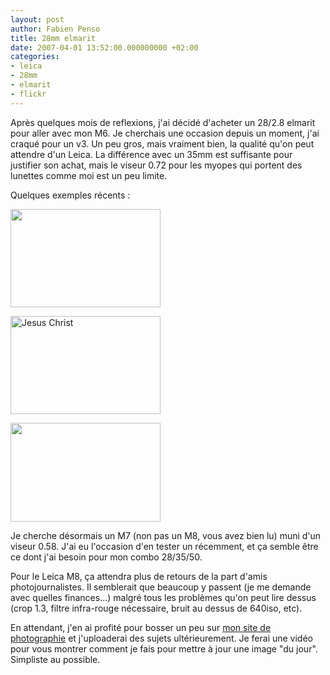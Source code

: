 ```yaml
---
layout: post
author: Fabien Penso
title: 28mm elmarit
date: 2007-04-01 13:52:00.000000000 +02:00
categories:
- leica
- 28mm
- elmarit
- flickr
---
```

<p>Après quelques mois de reflexions, j'ai décidé d'acheter un 28/2.8 elmarit pour aller avec
mon M6. Je cherchais une occasion depuis un moment, j'ai craqué pour un v3. Un peu gros, mais
vraiment bien, la qualité qu'on peut attendre d'un Leica. La différence avec un 35mm est suffisante
pour justifier son achat, mais le viseur 0.72 pour les myopes qui portent des lunettes comme moi est
un peu limite.</p>

<p>Quelques exemples récents :</p>

<p><a href="http://www.flickr.com/photos/penso/439788775/" title="Photo Sharing"><img src="http://farm1.static.flickr.com/184/439788775_7792945cf5_m.jpg" width="240" height="157" alt="" /></a></p>

<p><a href="http://www.flickr.com/photos/penso/431417446/" title="Photo Sharing"><img src="http://farm1.static.flickr.com/145/431417446_a1fcbf9197_m.jpg" width="240" height="157" alt="Jesus Christ" /></a></p>

<p><a href="http://www.flickr.com/photos/penso/439789476/" title="Photo Sharing"><img src="http://farm1.static.flickr.com/181/439789476_f888c8c108_m.jpg" width="240" height="158" alt="" /></a></p>

<p>Je cherche désormais un M7 (non pas un M8, vous avez bien lu) muni d'un viseur 0.58. J'ai
eu l'occasion d'en tester un récemment, et ça semble être ce dont j'ai besoin pour mon combo
28/35/50.</p>

<p>Pour le Leica M8, ça attendra plus de retours de la part d'amis photojournalistes. Il semblerait que beaucoup y passent (je me demande avec quelles finances...) malgré tous les problèmes qu'on peut lire dessus (crop 1.3, filtre infra-rouge nécessaire, bruit au dessus de 640iso, etc).</p>

<p>En attendant, j'en ai profité pour bosser un peu sur <a href="http://fabienpenso.com/">mon site de photographie</a> et j'uploaderai des sujets ultérieurement. Je ferai une vidéo pour vous montrer comment je fais pour mettre à jour une image "du jour". Simpliste au possible.</p>
